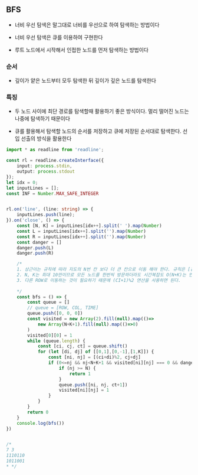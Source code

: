 ## BFS

- 너비 우선 탐색은 말그대로 너비를 우선으로 하여 탐색하는 방법이다

- 너비 우선 탐색은 큐를 이용하여 구현한다

- 루트 노드에서 시작해서 인접한 노드를 먼저 탐색하는 방법이다

### 순서

- 깊이가 얕은 노드부터 모두 탐색한 뒤 깊이가 깊은 노드를 탐색한다

### 특징

- 두 노드 사이에 최단 경로를 탐색할때 활용하기 좋은 방식이다. 멀리 떨어진 노드는 나중에 탐색하기 때문이다

- 큐를 활용해서 탐색할 노드의 순서를 저장하고 큐에 저장된 순서대로 탐색한다. 선입 선출의 방식을 활용한다

```ts
import * as readline from 'readline';

const rl = readline.createInterface({
    input: process.stdin,
    output: process.stdout
});
let idx = 0;
let inputLines = [];
const INF = Number.MAX_SAFE_INTEGER


rl.on('line', (line: string) => {
    inputLines.push(line);
}).on('close', () => {
    const [N, K] = inputLines[idx++].split(' ').map(Number)
    const L = inputLines[idx++].split('').map(Number)
    const R = inputLines[idx++].split('').map(Number)
    const danger = []
    danger.push(L)
    danger.push(R)

    /*
    1. 상근이는 규칙에 따라 지도의 N번 칸 보다 더 큰 칸으로 이동 해야 한다. 규칙은 [같은 줄 + 1, 같은 줄 - 1, 다른 줄 + K]이므로  2 * (N+K+1) 형태의 VISITED를 BFS 하면 된다.
    2. N, K는 최대 10만이므로 모든 노드를 한번씩 방문하더라도 시간복잡도 O(N+K)는 안전하다.
    3. 다른 ROW로 이동하는 것이 필요하기 때문에 (CI+1)%2 연산을 사용하면 된다.
     
    */
    const bfs = () => {
        const queue = []
        // queue = [ROW, COL, TIME]
        queue.push([0, 0, 0])
        const visited = new Array(2).fill(null).map(()=>
            new Array(N+K+1).fill(null).map(()=>0)
        )
        visited[0][0] = 1
        while (queue.length) {
            const [ci, cj, ct] = queue.shift()
            for (let [di, dj] of [[0,1],[0,-1],[1,K]]) {
                const [ni, nj] = [(ci+di)%2, cj+dj]
                if (0<=nj && nj<N+K+1 && visited[ni][nj] === 0 && danger[ni][nj] !== 0 && ct < nj) {
                    if (nj >= N) {
                        return 1
                    }
                    queue.push([ni, nj, ct+1])
                    visited[ni][nj] = 1
                }
            }
        }
        return 0
    }
    console.log(bfs())
})


/*
7 3
1110110
1011001
* */
```